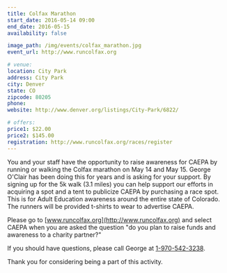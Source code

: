 ```yaml
---
title: Colfax Marathon
start_date: 2016-05-14 09:00
end_date: 2016-05-15
availability: false

image_path: /img/events/colfax_marathon.jpg
event_url: http://www.runcolfax.org

# venue:
location: City Park
address: City Park
city: Denver
state: CO
zipcode: 80205
phone:
website: http://www.denver.org/listings/City-Park/6822/

# offers:
price1: $22.00
price2: $145.00
registration: http://www.runcolfax.org/races/register
---
```


You and your staff have the opportunity to raise awareness for CAEPA by running or walking the Colfax marathon on May 14 and May 15. George O'Clair has been doing this for years and is asking for your support. By signing up for the 5k walk (3.1 miles) you can help support our efforts in acquiring a spot and a tent to publicize CAEPA by purchasing a race spot. This is for Adult Education awareness around the entire state of Colorado. The runners will be provided t-shirts to wear to advertise CAEPA.

Please go to [www.runcolfax.org](http://www.runcolfax.org) and select CAEPA when you are asked the question "do you plan to raise funds and awareness to a charity partner?"

If you should have questions, please call George at [1-970-542-3238](phone:1-970-542-3238).

Thank you for considering being a part of this activity.
